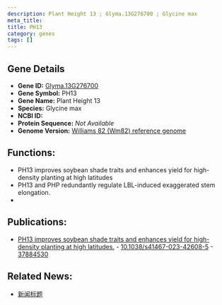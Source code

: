 ```yaml
---
description: Plant Height 13 ; Glyma.13G276700 ; Glycine max
meta_title:
title: PH13
category: genes
tags: []
---
```


## Gene Details
- **Gene ID:**	[Glyma.13G276700](https://www.maizegdb.org/gene_center/gene/Glyma.13G276700)
- **Gene Symbol:** PH13
- **Gene Name:** Plant Height 13
- **Species:** Glycine max
- **NCBI ID:** [  ]()
- **Protein Sequence:** *Not Available*
- **Genome Version:** [Williams 82 (Wm82) reference genome]()

## Functions:
   - PH13 improves soybean shade traits and enhances yield for high-density planting at high latitudes
   - PH13 and PHP redundantly regulate LBL-induced exaggerated stem elongation.
   - 

## Publications:
   - [PH13 improves soybean shade traits and enhances yield for high-density planting at high latitudes.]( https://www.nature.com/articles/s41467-023-42608-5 ) - [10.1038/s41467-023-42608-5]( https://www.nature.com/articles/s41467-023-42608-5 ) - [37884530](https://pubmed.ncbi.nlm.nih.gov/37884530/)

## Related News:
   - [新闻标题](https://mp.weixin.qq.com/s?__biz=Mzg3MDEwNDEyMg==&mid=2247558467&idx=4&sn=0593e50d9d5d2ae2bd076b17540667c1&chksm=87754954886906ec807b77ba91e586eeee71dfae78b9b8f6408d4af20639d289bcc267886e69&scene=27#wechat_redirect)
